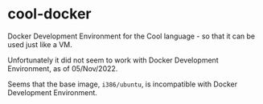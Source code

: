# cool-docker
Docker Development Environment for the Cool language - so that it can be used just like a VM.

Unfortunately it did not seem to work with Docker Development Environment, as of 05/Nov/2022. 

Seems that the base image, `i386/ubuntu`, is incompatible with Docker Development Environment.